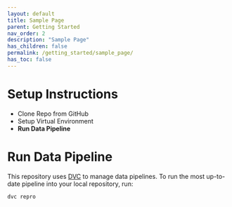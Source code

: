 ```yaml
---
layout: default
title: Sample Page
parent: Getting Started
nav_order: 2
description: "Sample Page"
has_children: false
permalink: /getting_started/sample_page/
has_toc: false
---
```


# Setup Instructions
- Clone Repo from GitHub
- Setup Virtual Environment
- **Run Data Pipeline**

# Run Data Pipeline
This repository uses [DVC](https://dvc.org/) to manage data pipelines. To run the most up-to-date pipeline into your local repository, run:
```
dvc repro
```
```
